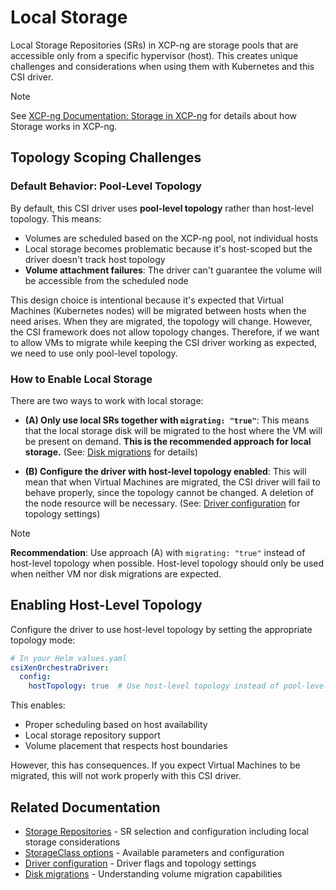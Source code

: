 # Local Storage

Local Storage Repositories (SRs) in XCP-ng are storage pools that are accessible only from a specific hypervisor (host). This creates unique challenges and considerations when using them with Kubernetes and this CSI driver.

> [!NOTE]
> See [XCP-ng Documentation: Storage in XCP-ng](https://docs.xcp-ng.org/storage/) for details about how Storage works in XCP-ng.

## Topology Scoping Challenges

### Default Behavior: Pool-Level Topology

By default, this CSI driver uses **pool-level topology** rather than host-level topology. This means:

- Volumes are scheduled based on the XCP-ng pool, not individual hosts
- Local storage becomes problematic because it's host-scoped but the driver doesn't track host topology
- **Volume attachment failures**: The driver can't guarantee the volume will be accessible from the scheduled node

This design choice is intentional because it's expected that Virtual Machines (Kubernetes nodes) will be migrated between hosts when the need arises. When they are migrated, the topology will change. However, the CSI framework does not allow topology changes. Therefore, if we want to allow VMs to migrate while keeping the CSI driver working as expected, we need to use only pool-level topology.

### How to Enable Local Storage

There are two ways to work with local storage:
- **(A) Only use local SRs together with `migrating: "true"`**: This means that the local storage disk will be migrated to the host where the VM will be present on demand. **This is the recommended approach for local storage.** (See: [Disk migrations](disk-migrations.md) for details)

- **(B) Configure the driver with host-level topology enabled**: This will mean that when Virtual Machines are migrated, the CSI driver will fail to behave properly, since the topology cannot be changed. A deletion of the node resource will be necessary. (See: [Driver configuration](driver-configuration.md) for topology settings)


> [!NOTE]
> **Recommendation**: Use approach (A) with `migrating: "true"` instead of host-level topology when possible. Host-level topology should only be used when neither VM nor disk migrations are expected.

## Enabling Host-Level Topology


Configure the driver to use host-level topology by setting the appropriate topology mode:

```yaml
# In your Helm values.yaml
csiXenOrchestraDriver:
  config:
    hostTopology: true  # Use host-level topology instead of pool-level
```

This enables:
- Proper scheduling based on host availability
- Local storage repository support
- Volume placement that respects host boundaries

However, this has consequences. If you expect Virtual Machines to be migrated, this will not work properly with this CSI driver.

## Related Documentation

- [Storage Repositories](storage-repositories.md) - SR selection and configuration including local storage considerations
- [StorageClass options](storage-class.md) - Available parameters and configuration
- [Driver configuration](driver-configuration.md) - Driver flags and topology settings
- [Disk migrations](disk-migrations.md) - Understanding volume migration capabilities

